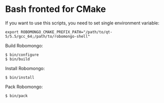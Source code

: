 Bash fronted for CMake
======================

If you want to use this scripts, you need to set single environment variable:

    export ROBOMONGO_CMAKE_PREFIX_PATH="/path/to/qt-5/5.5/gcc_64;/path/to/robomongo-shell"

Build Robomongo:

    $ bin/configure
    $ bin/build
    
Install Robomongo:

    $ bin/install
    
Pack Robomongo:

    $ bin/pack

